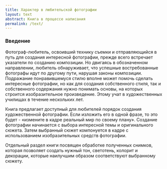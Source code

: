 ```yaml
---
title: Характер в любительской фотографии
layout: text
abstract: Книга в процессе написания
permalink: /text/
---
```

### Введение

Фотограф-любитель, освоивший технику съемки и отправляющийся в путь для создания интересной фотографии, прежде всего встречает указатели по созданию композиции. Но двигаясь в обозначенном направлении, любитель обнаруживает, что успешные востребованные фотографы идут по другому пути, нарушая законы композиции. Подражание понравившемуся стилю вполне может помочь сделать интересные фотографии, но как для создания собственного стиля, так и собственного содержания нужно понимать основы, на которых строится изобразительное произведение. Этому учат в художественных училищах в течение нескольких лет. 

Книга предлагает доступный для любителей порядок создания художественной фотографии.  Если изложить его в одной фразе, то это будет - «измените в кадре реальный мир по своему плану». Создание фотографии начинается с выбора интересной темы и оригинального сюжета. Затем выбранный сюжет компонуется в кадре с использованием изобразительных средств фотографии.

Отдельный раздел книги посвящен обработке полученных снимков, которая позволяет создать нужный тон, светотень, колорит и декорации, которые наилучшим образом соответствуют выбранному сюжету.

 

